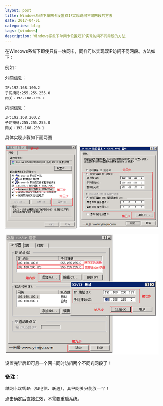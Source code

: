 ```yaml
---
layout: post
title: Windows系统下单网卡设置双IP实现访问不同网段的方法
date: 2017-04-01
categories: blog
tags: [windows]
description: Windows系统下单网卡设置双IP实现访问不同网段的方法
---
```


在Windows系统下即使只有一块网卡，同样可以实现双IP访问不同网段。方法如下：

例如：

外网信息：

	IP:192.168.100.2
	子网掩码:255.255.255.0
	网关：192.168.100.1

内网信息：

	IP:192.168.200.2
	子网掩码:255.255.255.0
	网关：192.168.200.1

具体实现步骤如下面两图：

![](../img/20170401_win_1.png)

![](../img/20170401_win_2.png)

设置完毕后即可用一个网卡同时访问两个不同的网段了！

### 备注：

单网卡双线路（如电信、联通），其中网关只能放一个！

点击确定后直接生效，不需要重启系统。